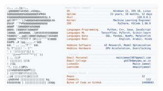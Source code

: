 <picture>
  <source srcset="https://raw.githubusercontent.com/mmazinjameel/mmazinjameel/main/dark_mode.svg?v=1758103840" media="(prefers-color-scheme: dark)">
  <img src="https://raw.githubusercontent.com/mmazinjameel/mmazinjameel/main/light_mode.svg?v=1758103840">
</picture>
